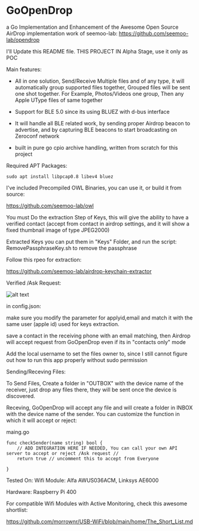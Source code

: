 # GoOpenDrop

a Go Implementation and Enhancement of the Awesome Open Source AirDrop implementation work of seemoo-lab: https://github.com/seemoo-lab/opendrop



I'll Update this README file. THIS PROJECT IN Alpha Stage, use it only as POC



Main features:

* All in one solution, Send/Receive Multiple files and of any type, it will automatically group supported files together, Grouped files will be sent one shot together. For Example, Photos/Videos one group, Then any Apple UType files of same together

* Support for BLE 5.0 since its using BLUEZ with d-bus interface

* It will handle all BLE related work, by sending proper Airdrop beacon to advertise, and by capturing BLE beacons to start broadcasting on Zeroconf network

* built in pure go cpio archive handling, written from scratch for this project




Required APT Packages:
```
sudo apt install libpcap0.8 libev4 bluez
```

I've included Precompiled OWL Binaries, you can use it, or build it from source:

https://github.com/seemoo-lab/owl



You must Do the extraction Step of Keys, this will give the ability to have a verified contact (accept from contact in airdrop settings, and it will show a fixed thumbnail image of type JPEG2000)


Extracted Keys you can put them in "Keys" Folder, and run the script: RemovePassphraseKey.sh to remove the passphrase

Follow this rpeo for extraction:

https://github.com/seemoo-lab/airdrop-keychain-extractor




Verified /Ask Request:

![alt text](https://github.com/bodaay/GoOpenDrop/blob/master/verified.png?raw=true)


in config.json:

make sure you modify the parameter for applyid,email and match it with the same user (apple id) used for keys extraction.

save a contact in the receiving phone with an email matching, then Airdrop will accept request from GoOpenDrop even if its in "contacts only" mode

Add the local username to set the files owner to, since I still cannot figure out how to run this app properly without sudo permission

Sending/Receving Files:

To Send Files, Create a folder in "OUTBOX" with the device name of the receiver, just drop any files there, they will be sent once the device is discovered.

Receving, GoOpenDrop will accept any file and will create a folder in INBOX with the device name of the sender. You can customize the function in which it will accept or reject:

maing.go
```
func checkSender(name string) bool {
	// ADD INTEGRATION HERE IF NEEDED, You can call your own API server to accept or reject /Ask request //
	return true // uncomment this to accept from Everyone

}
```
Tested On:
Wifi Module: Alfa AWUS036ACM, Linksys AE6000

Hardware:
Raspberry Pi 400

For compatible Wifi Modules with Active Monitoring, check this awesome shortlist:

https://github.com/morrownr/USB-WiFi/blob/main/home/The_Short_List.md
